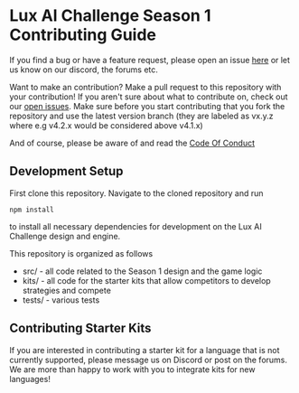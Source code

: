 # Lux AI Challenge Season 1 Contributing Guide

If you find a bug or have a feature request, please open an issue [here](https://github.com/Lux-AI-Challenge/Lux-Design-2021/issues) or let us know on our discord, the forums etc.

Want to make an contribution? Make a pull request to this repository with your contribution! If you aren't sure about what to contribute on, check out our [open issues](https://github.com/Lux-AI-Challenge/Lux-Design-2021/issues). Make sure before you start contributing that you fork the repository and use the latest version branch (they are labeled as vx.y.z where e.g v4.2.x would be considered above v4.1.x)

And of course, please be aware of and read the [Code Of Conduct](https://github.com/Lux-AI-Challenge/Lux-Design-2021/blob/master/CODE_OF_CONDUCT.md)

## Development Setup

First clone this repository. Navigate to the cloned repository and run


```
npm install
```

to install all necessary dependencies for development on the Lux AI Challenge design and engine.

This repository is organized as follows

- src/ - all code related to the Season 1 design and the game logic
- kits/ - all code for the starter kits that allow competitors to develop strategies and compete
- tests/ - various tests

## Contributing Starter Kits

If you are interested in contributing a starter kit for a language that is not currently supported, please message us on Discord or post on the forums. We are more than happy to work with you to integrate kits for new languages!

